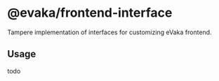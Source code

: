 <!--
SPDX-FileCopyrightText: 2017-2020 City of Espoo

SPDX-License-Identifier: LGPL-2.1-or-later
-->

# @evaka/frontend-interface

Tampere implementation of interfaces for customizing eVaka frontend.

## Usage

todo
